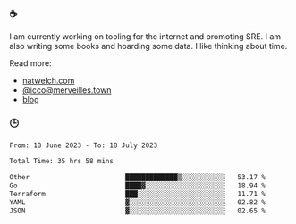 ### ☕

I am currently working on tooling for the internet and promoting SRE. I am also writing some books and hoarding some data. I like thinking about time. 

Read more:

 - [natwelch.com](https://natwelch.com)
 - [@icco@merveilles.town](https://merveilles.town/@icco)
 - [blog](https://writing.natwelch.com)

### 🕒

<!--START_SECTION:waka-->

```txt
From: 18 June 2023 - To: 18 July 2023

Total Time: 35 hrs 58 mins

Other                        █████████████▒░░░░░░░░░░░   53.17 %
Go                           ████▓░░░░░░░░░░░░░░░░░░░░   18.94 %
Terraform                    ███░░░░░░░░░░░░░░░░░░░░░░   11.71 %
YAML                         ▓░░░░░░░░░░░░░░░░░░░░░░░░   02.82 %
JSON                         ▓░░░░░░░░░░░░░░░░░░░░░░░░   02.65 %
```

<!--END_SECTION:waka-->

